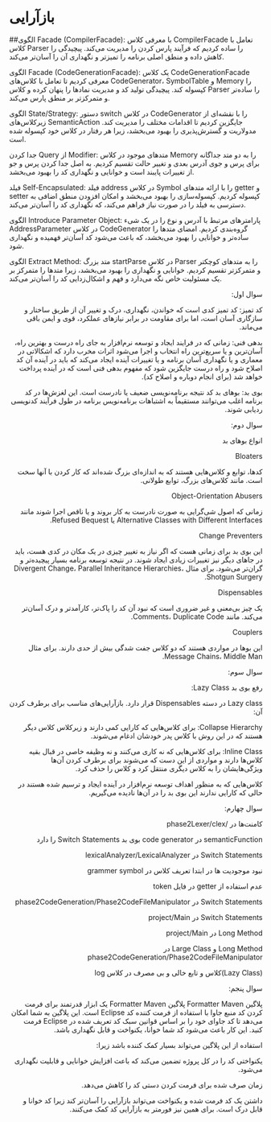 # بازآرایی
##الگوی Facade (CompilerFacade):
با معرفی کلاس CompilerFacade تعامل با کلاس Parser را ساده کردیم که فرآیند پارس کردن را مدیریت می‌کند. پیچیدگی را کاهش داده و منطق اصلی برنامه را تمیزتر و نگهداری آن را آسان‌تر می‌کند.

الگوی Facade (CodeGenerationFacade): یک کلاس CodeGenerationFacade معرفی کردیم تا تعامل با کلاس‌های CodeGenerator، SymbolTable و Memory را کپسوله کند. پیچیدگی تولید کد و مدیریت نمادها را پنهان کرده و کلاس Parser را ساده‌تر و متمرکزتر بر منطق پارس می‌کند.

الگوی State/Strategy: دستور switch در کلاس CodeGenerator را با نقشه‌ای از زیرکلاس‌های SemanticAction جایگزین کردیم تا اقدامات مختلف را مدیریت کند. مدولاریت و گسترش‌پذیری را بهبود می‌بخشد، زیرا هر رفتار در کلاس خود کپسوله شده است.

جدا کردن Query از Modifier: متدهای موجود در کلاس Memory را به دو متد جداگانه برای پرس و جوی آدرس بعدی و تغییر حالت تقسیم کردیم. به اصل جدا کردن پرس و جو از تغییرات پایبند است و خوانایی و نگهداری کد را بهبود می‌بخشد.

فیلد Self-Encapsulated: فیلد address در کلاس Symbol را با ارائه متدهای getter و setter کپسوله کردیم. کپسوله‌سازی را بهبود می‌بخشد و امکان افزودن منطق اضافی به دسترسی به فیلد را در صورت نیاز فراهم می‌کند، که نگهداری کد را آسان‌تر می‌کند.

الگوی Introduce Parameter Object: پارامترهای مرتبط با آدرس و نوع را در یک شیء AddressParameter در کلاس CodeGenerator گروه‌بندی کردیم. امضای متدها را ساده‌تر و خوانایی را بهبود می‌بخشد، که باعث می‌شود کد آسان‌تر فهمیده و نگهداری شود.

الگوی Extract Method: متد بزرگ startParse در کلاس Parser را به متدهای کوچکتر و متمرکزتر تقسیم کردیم. خوانایی و نگهداری را بهبود می‌بخشد، زیرا متدها را متمرکز بر یک مسئولیت خاص نگه می‌دارد و فهم و اشکال‌زدایی کد را آسان‌تر می‌کند.



<div dir="rtl">

سوال اول:

کد تمیز:
کد تمیز کدی است که خواندن، نگهداری، درک و تغییر آن از طریق ساختار و سازگاری آسان است، اما برای مقاومت در برابر نیازهای عملکرد، قوی و ایمن باقی می‌ماند.

بدهی فنی:
زمانی که در فرایند ایجاد و توسعه نرم‌افزار به جای راه درست و بهترین راه، آسان‌ترین و یا سریع‌ترین راه انتخاب و اجرا می‌شود اثرات مخرب دارد که اشکالاتی در معماری و یا نگهداری آسان برنامه و یا تغییرات آینده ایجاد می‌کند که باید در آینده آن کد اصلاح شود و راه درست جایگزین شود که مفهوم بدهی فنی است که در آینده پرداخت خواهد شد (برای انجام دوباره و اصلاح کد).

بوی بد:
بوهای بد کد نتیجه برنامه‌نویسی ضعیف یا نادرست است. این لغزش‌ها در کد برنامه اغلب می‌توانند مستقیماً به اشتباهات برنامه‌نویس برنامه در طول فرآیند کدنویسی ردیابی شوند.

سوال دوم:

انواع بوهای بد

Bloaters

کدها، توابع و کلاس‌هایی هستند که به اندازه‌ای بزرگ شده‌اند که کار کردن با آنها سخت است. مانند کلاس‌های بزرگ، توابع طولانی.

Object-Orientation Abusers

زمانی که اصول شی‌گرایی به صورت نادرست به کار بروند و یا ناقص اجرا شوند مانند Alternative Classes with Different Interfaces یا Refused Bequest.

Change Preventers

این بوی بد برای زمانی هست که اگر نیاز به تغییر چیزی در یک مکان در کدی هست، باید در جاهای دیگر نیز تغییرات زیادی ایجاد شوند. در نتیجه توسعه برنامه بسیار پیچیده‌تر و گران‌تر می‌شود. برای مثال Divergent Change، Parallel Inheritance Hierarchies، Shotgun Surgery.

Dispensables

یک چیز بی‌معنی و غیر ضروری است که نبود آن کد را پاک‌تر، کارآمدتر و درک آسان‌تر می‌کند. مانند Comments، Duplicate Code.

Couplers

این بوها در مواردی هستند که دو کلاس جفت شدگی بیش از حدی دارند. برای مثال Message Chains، Middle Man.

سوال سوم:

رفع بوی بد Lazy Class:

Lazy class در دسته Dispensables قرار دارد. بازآرایی‌های مناسب برای برطرف کردن آن:

Collapse Hierarchy: برای کلاس‌هایی که کارایی کمی دارند و زیرکلاس کلاس دیگر هستند که در این روش با کلاس پدر خودشان ادغام می‌شوند.

Inline Class: برای کلاس‌هایی که نه کاری می‌کنند و نه وظیفه خاصی در قبال بقیه کلاس‌ها دارند و مواردی از این دست که می‌شوند برای برطرف کردن آن‌ها ویژگی‌هایشان را به کلاس دیگری منتقل کرد و کلاس را حذف کرد.

کلاس‌هایی که به منظور اهداف توسعه نرم‌افزار در آینده ایجاد و ترسیم شده هستند در حالی که کارایی ندارند این بوی بد را در آن‌ها نادیده می‌گیریم.

سوال چهارم:

کامنت‌ها در /phase2Lexer/clex

semanticFunction  در code generator بوی بد Switch Statements  را دارد

Switch Statements  در lexicalAnalyzer/LexicalAnalyzer 

نبود موجودیت ها در ابتدا تعریف کلاس در grammer symbol

عدم استفاده از getter در فایل token

Switch Statements در phase2CodeGeneration/Phase2CodeFileManipulator

Switch Statements در project/Main 

Long Method در project/Main

Long Method و Large Class در phase2CodeGeneration/Phase2CodeFileManipulator

(Lazy Class)کلاس و تابع خالی و بی مصرف در کلاس log  

سوال پنجم:

پلاگین Formatter Maven
پلاگین Formatter Maven یک ابزار قدرتمند برای فرمت کردن کد منبع جاوا با استفاده از فرمت کننده کد Eclipse است. این پلاگین به شما امکان می‌دهد تا کد جاوای خود را بر اساس قوانین سبک کد تعریف شده در Eclipse فرمت کنید. این کار باعث می‌شود کد شما خوانا، یکنواخت و قابل نگهداری باشد.

استفاده از این پلاگین می‌تواند بسیار کمک کننده باشد زیرا:

یکنواختی کد را در کل پروژه تضمین می‌کند که باعث افزایش خوانایی و قابلیت نگهداری می‌شود.

زمان صرف شده برای فرمت کردن دستی کد را کاهش می‌دهد.

داشتن یک کد فرمت شده و یکنواخت می‌تواند بازآرایی را آسان‌تر کند زیرا کد خوانا و قابل درک است. برای همین نیز فورمتر به بازآرایی کد کمک می‌کنند.
</div>




